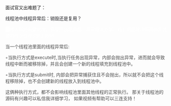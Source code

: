 面试官又出难题了：

<font style="color:rgb(34, 34, 38);">线程池中线程异常后：销毁还是复用？</font>

<font style="color:rgb(77, 77, 77);"></font>

<font style="color:#FFFFFF;background-color:#FFFFFF;">哈</font><font style="color:#FFFFFF;">喽大家好我是徐庶，需要开放场具题、项目解决方案、线上问题解决等高频面试题的可以在评论区扣666.</font>

<font style="color:rgb(77, 77, 77);"></font>

<font style="color:rgb(77, 77, 77);">当一个线程池里面的线程异常后:</font>

<font style="color:rgb(77, 77, 77);">◦当执行方式是execute时,当执行任务出现异常，内部会抛出异常，进而就会导致线程中断而被移除掉，并且会创建一个新的线程填充到线程池中。</font>

<font style="color:rgb(77, 77, 77);"></font>

<font style="color:rgb(77, 77, 77);">◦当执行方式是submit时, 内部会把异常捕获住且不会抛出，所以就不会把这个线程移除掉，也不会创建新的线程放入到线程池中。 </font>

<font style="color:rgb(77, 77, 77);"></font>

<font style="color:rgb(77, 77, 77);">这俩种执行方式，都不会影响线程池里面其他线程的正常执行。   那关于线程池的源码有兴趣可以私信我详细学习，  如果视频有帮助可以三连支持！</font>

<font style="color:rgb(77, 77, 77);"> </font>

 

